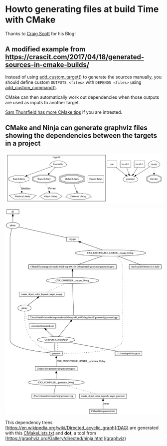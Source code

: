 # Howto generating files at build Time with CMake

Thanks to [Craig Scott](https://crascit.com/author/crascit/) for his Blog!


## A modified example from https://crascit.com/2017/04/18/generated-sources-in-cmake-builds/


Instead of using [add_custom_target()](https://cmake.org/cmake/help/latest/command/add_custom_target.html)
to generate the sources manually, you should define custom `OUTPUTS <files>` with `DEPENDS <files>` using
[add_custom_command()](https://cmake.org/cmake/help/latest/command/add_custom_command.html).

CMake can then automatically work out dependencies when those outputs are used as inputs to another target.


[Sam Thursfield has more CMake tips](https://samthursfield.wordpress.com/2015/11/21/cmake-dependencies-between-targets-and-files-and-custom-commands/)
if you are intrested.


## CMake and Ninja can generate graphviz files showing the dependencies between the targets in a project

![Image](MyProj.jpg "CMake generated graphviz")

![Image](deps.jpg "Ninja generated dependency tree")


This dependency trees [https://en.wikipedia.org/wiki/Directed_acyclic_graph](DAG) are generated with this
[CMakeLists.txt](CMakeLists.txt) and **dot**, a tool from [https://graphviz.org/Gallery/directed/ninja.html](graphviz)

